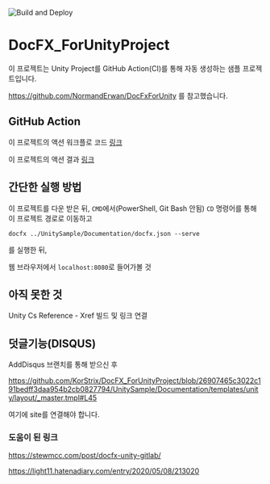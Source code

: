 ![Build and Deploy](https://github.com/KorStrix/DocFX_ForUnityProject/workflows/Build%20and%20Deploy/badge.svg?branch=master)

# DocFX_ForUnityProject

이 프로젝트는 Unity Project를 GitHub Action(CI)를 통해 자동 생성하는 샘플 프로젝트입니다.

https://github.com/NormandErwan/DocFxForUnity
를 참고했습니다.

## GitHub Action

이 프로젝트의 액션 워크플로 코드 [링크](https://github.com/KorStrix/DocFXSample/blob/master/.github/workflows/Build_and_Deploy_DocFX.yml)

이 프로젝트의 액션 결과 [링크](https://github.com/KorStrix/DocFXSample/actions)

## 간단한 실행 방법

이 프로젝트를 다운 받은 뒤, `CMD`에서(PowerShell, Git Bash 안됨) `CD` 명령어를 통해 이 프로젝트 경로로 이동하고

`docfx ../UnitySample/Documentation/docfx.json --serve`

를 실행한 뒤,

웹 브라우저에서 `localhost:8080`로 들어가볼 것

## 아직 못한 것

Unity Cs Reference - Xref 빌드 및 링크 연결


## 덧글기능(DISQUS)

AddDisqus 브랜치를 통해 받으신 후

https://github.com/KorStrix/DocFX_ForUnityProject/blob/26907465c3022c191bedff3daa954b2cb0827794/UnitySample/Documentation/templates/unity/layout/_master.tmpl#L45

여기에 site를 연결해야 합니다.

### 도움이 된 링크
https://stewmcc.com/post/docfx-unity-gitlab/

https://light11.hatenadiary.com/entry/2020/05/08/213020
